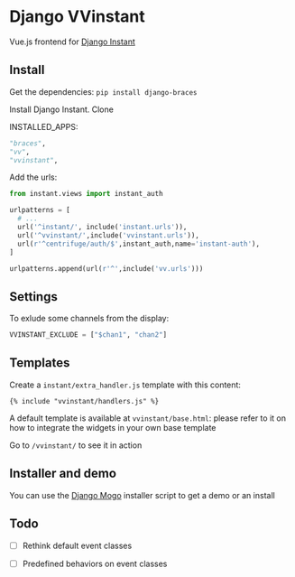 # Django VVinstant

Vue.js frontend for [Django Instant](https://github.com/synw/django-instant)

## Install

Get the dependencies: `pip install django-braces`

Install Django Instant. Clone

INSTALLED_APPS:

  ```python
 "braces",
 "vv",
 "vvinstant",
  ```

Add the urls:

  ```python
from instant.views import instant_auth

urlpatterns = [
	# ...
    url('^instant/', include('instant.urls')),
    url('^vvinstant/',include('vvinstant.urls')),
    url(r'^centrifuge/auth/$',instant_auth,name='instant-auth'),
]

urlpatterns.append(url(r'^',include('vv.urls')))
  ```
  
## Settings

To exlude some channels from the display:

  ```python
VVINSTANT_EXCLUDE = ["$chan1", "chan2"]
  ```

## Templates

Create a `instant/extra_handler.js` template with this content:

  ```django
{% include "vvinstant/handlers.js" %}
  ```
  
A default template is available at `vvinstant/base.html`: please refer to it on how to integrate the widgets in your
own base template

Go to `/vvinstant/` to see it in action

## Installer and demo

You can use the [Django Mogo](https://github.com/synw/django-mogo) installer script to get a demo or an install

## Todo

- [ ] Rethink default event classes
- [ ] Predefined behaviors on event classes

